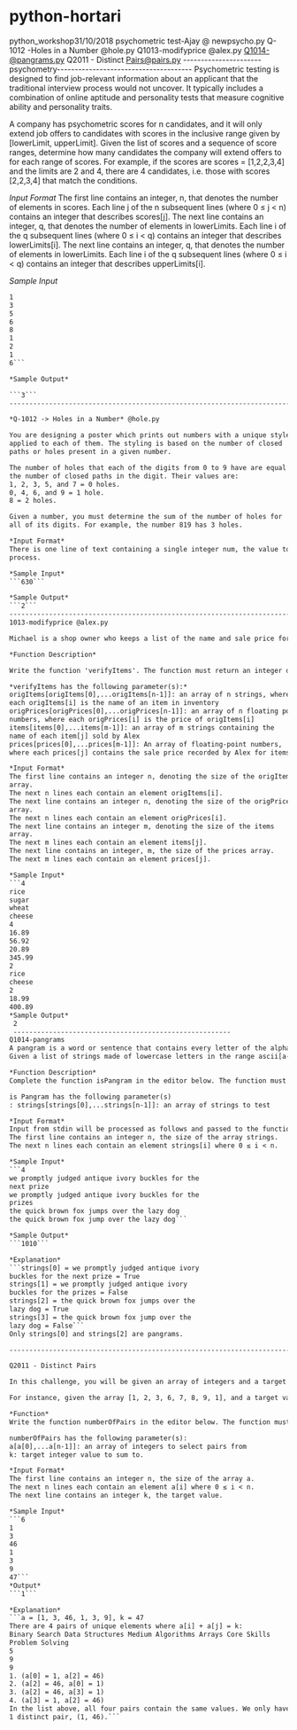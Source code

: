 # python-hortari
python_workshop31/10/2018
psychometric test-Ajay @ newpsycho.py
Q-1012 -Holes in a Number @hole.py
Q1013-modifyprice @alex.py
Q1014-@pangrams.py
Q2011 - Distinct Pairs@pairs.py
----------------------psychometry--------------------------------------
Psychometric testing is designed to find job-relevant information about
an applicant that the traditional interview process would not uncover. It
typically includes a combination of online aptitude and personality tests
that measure cognitive ability and personality traits.

A company has psychometric scores for n candidates, and it will only
extend job offers to candidates with scores in the inclusive range given
by [lowerLimit, upperLimit]. Given the list of scores and a sequence of
score ranges, determine how many candidates the company will extend
offers to for each range of scores. For example, if the scores are scores
= [1,2,2,3,4] and the limits are 2 and 4, there are 4 candidates, i.e. those
with scores [2,2,3,4] that match the conditions.

*Input Format*
The first line contains an integer, n, that denotes the number of
elements in scores.
Each line j of the n subsequent lines (where 0 ≤ j < n) contains an
integer that describes scores[j].
The next line contains an integer, q, that denotes the number of
elements in lowerLimits.
Each line i of the q subsequent lines (where 0 ≤ i < q) contains an
integer that describes lowerLimits[i].
The next line contains an integer, q, that denotes the number of
elements in lowerLimits.
Each line i of the q subsequent lines (where 0 ≤ i < q) contains an
integer that describes upperLimits[i].

*Sample Input*

```5
1
3
5
6
8
1
2
1
6```

*Sample Output*

```3```
----------------------------------------------------------------------------------

*Q-1012 -> Holes in a Number* @hole.py

You are designing a poster which prints out numbers with a unique style
applied to each of them. The styling is based on the number of closed
paths or holes present in a given number.

The number of holes that each of the digits from 0 to 9 have are equal to
the number of closed paths in the digit. Their values are:
1, 2, 3, 5, and 7 = 0 holes.
0, 4, 6, and 9 = 1 hole.
8 = 2 holes.

Given a number, you must determine the sum of the number of holes for
all of its digits. For example, the number 819 has 3 holes.

*Input Format*
There is one line of text containing a single integer num, the value to
process.

*Sample Input*
```630```

*Sample Output*
```2```
----------------------------------------------------------------------------
1013-modifyprice @alex.py

Michael is a shop owner who keeps a list of the name and sale price for each item in the store's inventory. At each sale, his employees record the name and sale price of each item sold. Michael suspects his manager, Alex, of embezzling money by modifying the sale price of some of the items. Write a program that finds the number of times Alex recorded an incorrect sale price.

*Function Description*

Write the function 'verifyItems'. The function must return an integer denoting the number of sale prices incorrectly recorded by Alex.

*verifyItems has the following parameter(s):*
origItems[origItems[0],...origItems[n-1]]: an array of n strings, where
each origItems[i] is the name of an item in inventory
origPrices[origPrices[0],...origPrices[n-1]]: an array of n floating point
numbers, where each origPrices[i] is the price of origItems[i]
items[items[0],...items[m-1]]: an array of m strings containing the
name of each item[j] sold by Alex
prices[prices[0],...prices[m-1]]: An array of floating-point numbers,
where each prices[j] contains the sale price recorded by Alex for items[j].

*Input Format*
The first line contains an integer n, denoting the size of the origItems
array.
The next n lines each contain an element origItems[i].
The next line contains an integer n, denoting the size of the origPrices
array.
The next n lines each contain an element origPrices[i].
The next line contains an integer m, denoting the size of the items
array.
The next m lines each contain an element items[j].
The next line contains an integer, m, the size of the prices array.
The next m lines each contain an element prices[j].

*Sample Input*
```4
rice
sugar
wheat
cheese
4
16.89
56.92
20.89
345.99
2
rice
cheese
2
18.99
400.89
*Sample Output*
 2 
 -------------------------------------------------------
Q1014-pangrams
A pangram is a word or sentence that contains every letter of the alphabet. For example: the quick brown fox jumps over the lazy dog. Nicole wants to improve her typing speed for programming contests, and she thinks that practicing typing pangrams is the best way to do it.
Given a list of strings made of lowercase letters in the range ascii[a-z], determine whether or not they are pangrams.

*Function Description*
Complete the function isPangram in the editor below. The function must return a string where each position represents the results of your test. Use a '1' to represent true, '0' for false.

is Pangram has the following parameter(s)
: strings[strings[0],...strings[n-1]]: an array of strings to test

*Input Format*
Input from stdin will be processed as follows and passed to the function.
The first line contains an integer n, the size of the array strings.
The next n lines each contain an element strings[i] where 0 ≤ i < n.

*Sample Input*
```4
we promptly judged antique ivory buckles for the
next prize
we promptly judged antique ivory buckles for the
prizes
the quick brown fox jumps over the lazy dog
the quick brown fox jump over the lazy dog```

*Sample Output*
```1010```

*Explanation*
```strings[0] = we promptly judged antique ivory
buckles for the next prize = True
strings[1] = we promptly judged antique ivory
buckles for the prizes = False
strings[2] = the quick brown fox jumps over the
lazy dog = True
strings[3] = the quick brown fox jump over the
lazy dog = False```
Only strings[0] and strings[2] are pangrams.

------------------------------------------------------------------------------------------------------------

Q2011 - Distinct Pairs

In this challenge, you will be given an array of integers and a target value. Determine the number of distinct pairs of elements in the array that sum to the target value. Two pairs (a, b) and (c, d) are considered to be distinct if and only if the values in sorted order do not match, i.e., (1, 9) and (9, 1) are indistinct but (1, 9) and (9, 2) are distinct.

For instance, given the array [1, 2, 3, 6, 7, 8, 9, 1], and a target value of 10, the seven pairs (1,9), (2, 8 ), (3,7), (8, 2), (9, 1), (9, 1), and (1, 9) all sum to 10 and only three distinct pairs: (1, 9), (2, 8 ), and (3, 7).

*Function*
Write the function numberOfPairs in the editor below. The function must return an integer, the total number of distinct pairs of elements in the array that sum to the target value.

numberOfPairs has the following parameter(s):
a[a[0],...a[n-1]]: an array of integers to select pairs from
k: target integer value to sum to.

*Input Format*
The first line contains an integer n, the size of the array a.
The next n lines each contain an element a[i] where 0 ≤ i < n.
The next line contains an integer k, the target value.

*Sample Input*
```6
1
3
46
1
3
9
47```
*Output*
```1```

*Explanation*
```a = [1, 3, 46, 1, 3, 9], k = 47
There are 4 pairs of unique elements where a[i] + a[j] = k:
Binary Search Data Structures Medium Algorithms Arrays Core Skills
Problem Solving
5
9
9
1. (a[0] = 1, a[2] = 46)
2. (a[2] = 46, a[0] = 1)
3. (a[2] = 46, a[3] = 1)
4. (a[3] = 1, a[2] = 46)
In the list above, all four pairs contain the same values. We only have
1 distinct pair, (1, 46).```